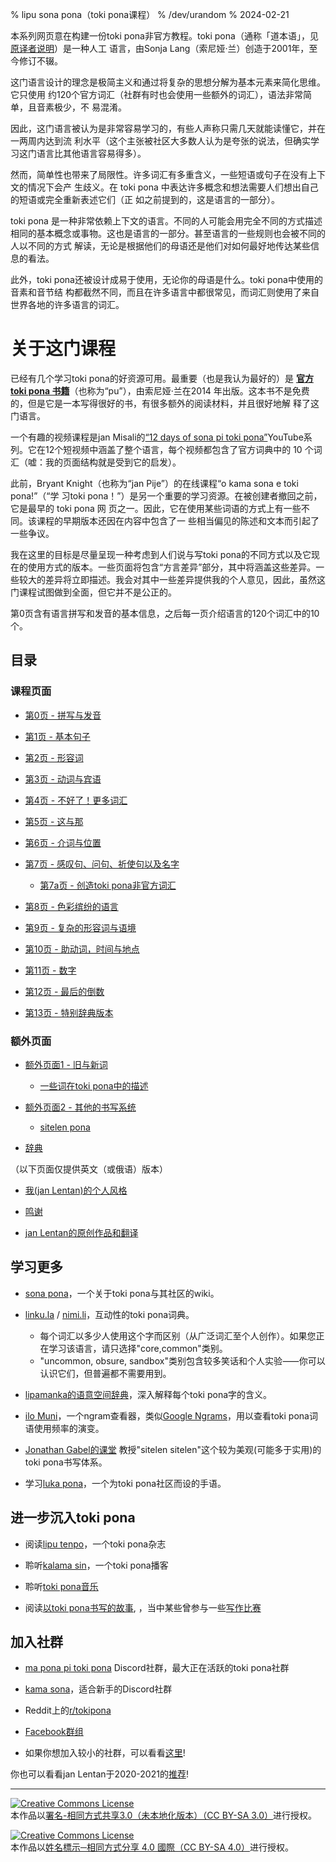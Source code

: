 % lipu sona pona（toki pona课程）
% /dev/urandom
% 2024-02-21

本系列网页意在构建一份toki pona非官方教程。toki pona（通称「道本语」，见[原译者说明](https://github.com/pona-la/lipu-sona/pull/12#issuecomment-1956046786)）是一种人工
语言，由Sonja Lang（索尼娅·兰）创造于2001年，至今修订不辍。

这门语言设计的理念是极简主义和通过将复杂的思想分解为基本元素来简化思维。它只使用
约120个官方词汇（社群有时也会使用一些额外的词汇），语法非常简单，且音素极少，不
易混淆。

因此，这门语言被认为是非常容易学习的，有些人声称只需几天就能读懂它，并在一两周内达到流
利水平（这个主张被社区大多数人认为是夸张的说法，但确实学习这门语言比其他语言容易得多）。

然而，简单性也带来了局限性。许多词汇有多重含义，一些短语或句子在没有上下文的情况下会产
生歧义。在 toki pona 中表达许多概念和想法需要人们想出自己的短语或完全重新表述它们（正
如之前提到的，这是语言的一部分）。

toki pona 是一种非常依赖上下文的语言。不同的人可能会用完全不同的方式描述
相同的基本概念或事物。这也是语言的一部分。甚至语言的一些规则也会被不同的人以不同的方式
解读，无论是根据他们的母语还是他们对如何最好地传达某些信息的看法。

此外，toki pona还被设计成易于使用，无论你的母语是什么。toki pona中使用的音素和音节结
构都截然不同，而且在许多语言中都很常见，而词汇则使用了来自世界各地的许多语言的词汇。

# 关于这门课程

已经有几个学习toki pona的好资源可用。最重要（也是我认为最好的）是
[**官方 toki pona 书籍**](https://tokipona.org/)（也称为“pu”），由索尼娅·兰在2014
年出版。这本书不是免费的，但是它是一本写得很好的书，有很多额外的阅读材料，并且很好地解
释了这门语言。

一个有趣的视频课程是jan Misali的[“12 days of sona pi toki pona”](https://www.youtube.com/watch?v=4L-dvvng4Zc)YouTube系列。它在12个短视频中涵盖了整个语言，每个视频都包含了官方词典中的 10 个词汇（嘘：我的页面结构就是受到它的启发）。

此前，Bryant Knight（也称为“jan Pije”）的在线课程“o kama sona e toki pona!”（“学
习toki pona！”）是另一个重要的学习资源。在被创建者撤回之前，它是最早的 toki pona 网
页之一。因此，它在使用某些词语的方式上有一些不同。该课程的早期版本还因在内容中包含了一
些相当偏见的陈述和文本而引起了一些争议。

我在这里的目标是尽量呈现一种考虑到人们说与写toki pona的不同方式以及它现在的使用方式的版本。一些页面将包含“方言差异”部分，其中将涵盖这些差异。一些较大的差异将立即描述。我会对其中一些差异提供我的个人意见，因此，虽然这门课程试图做到全面，但它并不是公正的。

第0页含有语言拼写和发音的基本信息，之后每一页介绍语言的120个词汇中的10个。

## 目录

### 课程页面

* [第0页 - 拼写与发音](zh/0)

* [第1页 - 基本句子](zh/1)

* [第2页 - 形容词](zh/2)

* [第3页 - 动词与宾语](zh/3)

* [第4页 - 不好了！更多词汇](zh/4)

* [第5页 - 这与那](zh/5)

* [第6页 - 介词与位置](zh/6)

* [第7页 - 感叹句、问句、祈使句以及名字](zh/7)

  * [第7a页 - 创造toki pona非官方词汇](zh/7a)

* [第8页 - 色彩缤纷的语言](zh/8)

* [第9页 - 复杂的形容词与语境](zh/9)

* [第10页 - 助动词，时间与地点](zh/10)

* [第11页 - 数字](zh/11)

* [第12页 - 最后的倒数](zh/12)

* [第13页 - 特别辞典版本](zh/13)

### 额外页面

* [额外页面1 - 旧与新词](zh/x1)
  * [一些词在toki pona中的描述](nimi_pi_pu_ala/)

* [额外页面2 - 其他的书写系统](zh/x2)
  * [sitelen pona](zh/sitelen_pona)

* [辞典](zh/dictionary)

（以下页面仅提供英文（或俄语）版本）

* [我\(jan Lentan\)的个人风格](personal_style/)

* [鸣谢](credits/)

* [jan Lentan的原创作品和翻译](lentan)

## 学习更多

* [sona pona](https://sona.pona.la)，一个关于toki pona与其社区的wiki。

* [linku.la](https://linku.la/) / [nimi.li](https://nimi.li/)，互动性的toki pona词典。

  * 每个词汇以多少人使用这个字而区别（从广泛词汇至个人创作）。如果您正在学习该语言，请只选择"core,common"类别。
  * "uncommon, obsure, sandbox"类别包含较多笑话和个人实验⸺你可以认识它们，但普遍都不需要用到。

* [lipamanka的语意空间辞典](https://lipamanka.gay/essays/dictionary)，深入解释每个toki pona字的含义。

* [ilo Muni](https://ilo.muni.la/)，一个ngram查看器，类似[Google Ngrams](https://books.google.com/ngrams/)，用以查看toki pona词语使用频率的演变。

* [Jonathan Gabel的课堂](https://jonathangabel.com/toki-pona)
  教授"sitelen sitelen"这个较为美观(可能多于实用)的toki pona书写体系。

* 学习[luka pona](https://luka.pona.la/)，一个为toki pona社区而设的​​手语。

## 进一步沉入toki pona

* 阅读[lipu tenpo](https://liputenpo.org)，一个toki pona杂志

* 聆听[kalama sin](https://www.youtube.com/playlist?list=PLjOmpMyMxd8Qs2mAXcLk817tQy_AQj09u)，一个toki pona播客

<!-- 
  Currently links to a suno pi toki pona music playlist.
  In the future, it would be good to have a permanent link
  for high quality music.
-->
* 聆听[toki pona音乐](https://www.youtube.com/playlist?list=PLeCE5N29ioyUbj_lvYm9IdGJnE2HPacVv)

<!--
  As of 2024, kulupu Lapo is an ongoing project to pool toki pona literature
  into one readily accessible place. The project is in its earliest stages and
  does not warrant being shown here. Hopefully eventually that changes.
-->
* 阅读[以toki pona书写的故事](https://sona.pona.la/wiki/Literature),
  ，当中某些曾参与一些[写作比赛](https://utala.pona.la)

## 加入社群

* [ma pona pi toki pona](https://discord.gg/mapona) Discord社群，最大正在活跃的toki pona社群

* [kama sona](https://discord.gg/ChC6qtVsSE)，适合新手的Discord社群

* Reddit上的[r/tokipona](https://reddit.com/r/tokipona)

* [Facebook群组](https://www.facebook.com/groups/sitelen)

* 如果你想加入较小的社群，可以看看[这里](https://sona.pona.la/wiki/Communities)!

你也可以看看jan Lentan于2020-2021的[推荐](/recs_2021/)!

---

<a rel="license" href="http://creativecommons.org/licenses/by-sa/3.0/"><img
alt="Creative Commons License" style="border-width:0"
src="https://i.creativecommons.org/l/by-sa/3.0/88x31.png" /></a><br />本作品以<a rel="license"
href="http://creativecommons.org/licenses/by-sa/3.0/">署名-相同方式共享3.0（未本地化版本）（CC BY-SA 3.0）</a>进行授权。

<a rel="license" href="http://creativecommons.org/licenses/by-sa/4.0/"><img
alt="Creative Commons License" style="border-width:0"
src="https://i.creativecommons.org/l/by-sa/4.0/88x31.png" /></a><br />本作品以<a rel="license"
href="http://creativecommons.org/licenses/by-sa/4.0/">姓名標示─相同方式分享 4.0 國際（CC BY-SA 4.0）</a>进行授权。

